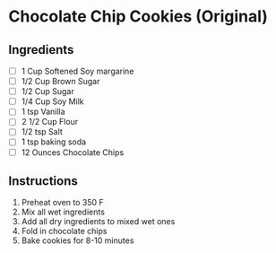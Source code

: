 # Chocolate Chip Cookies (Original)

## Ingredients

- [ ] 1 Cup Softened Soy margarine
- [ ] 1/2 Cup Brown Sugar
- [ ] 1/2 Cup Sugar
- [ ] 1/4 Cup Soy Milk
- [ ] 1 tsp Vanilla
- [ ] 2 1/2 Cup Flour
- [ ] 1/2 tsp Salt
- [ ] 1 tsp baking soda
- [ ] 12 Ounces Chocolate Chips

## Instructions

1. Preheat oven to 350 F
2. Mix all wet ingredients
3. Add all dry ingredients to mixed wet ones
4. Fold in chocolate chips
5. Bake cookies for 8-10 minutes